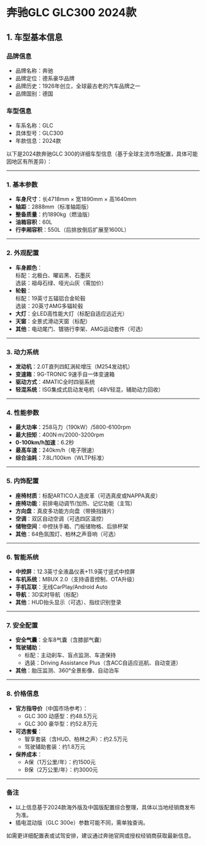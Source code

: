 
# 奔驰GLC GLC300 2024款
## 1. 车型基本信息
### 品牌信息
- 品牌名称：奔驰
- 品牌定位：德系豪华品牌
- 品牌历史：1926年创立，全球最古老的汽车品牌之一
- 品牌国别：德国

### 车型信息
- 车系名称：GLC
- 具体型号：GLC300
- 年款信息：2024款

以下是2024款奔驰GLC 300的详细车型信息（基于全球主流市场配置，具体可能因地区有所差异）：

---

### **1. 基本参数**
- **车身尺寸**：长4718mm × 宽1890mm × 高1640mm  
- **轴距**：2888mm（标准轴距版）  
- **整备质量**：约1890kg（燃油版）  
- **油箱容积**：60L  
- **行李厢容积**：550L（后排放倒后扩展至1600L）  

---

### **2. 外观配置**
- **车身颜色**：  
  标配：北极白、曜岩黑、石墨灰  
  选装：祖母石绿、哑光山灰（需加价）  
- **轮毂**：  
  标配：19英寸五辐铝合金轮毂  
  选装：20英寸AMG多辐轮毂  
- **大灯**：全LED高性能大灯（标配自适应远近光）  
- **天窗**：全景式滑动天窗（标配）  
- **其他**：电动尾门、镀铬行李架、AMG运动套件（可选）  

---

### **3. 动力系统**
- **发动机**：2.0T直列四缸涡轮增压（M254发动机）  
- **变速箱**：9G-TRONIC 9速手自一体变速箱  
- **驱动方式**：4MATIC全时四驱系统  
- **轻混系统**：ISG集成式启动发电机（48V轻混，辅助动力回收）  

---

### **4. 性能参数**
- **最大功率**：258马力（190kW）/5800-6100rpm  
- **最大扭矩**：400N·m/2000-3200rpm  
- **0-100km/h加速**：6.2秒  
- **最高车速**：240km/h（电子限速）  
- **综合油耗**：7.8L/100km（WLTP标准）  

---

### **5. 内饰配置**
- **座椅材质**：标配ARTICO人造皮革（可选真皮或NAPPA真皮）  
- **座椅功能**：前排电动调节/加热、记忆功能（主驾）  
- **方向盘**：真皮多功能方向盘（带换挡拨片）  
- **空调**：双区自动空调（可选四区温控）  
- **储物空间**：中控扶手箱、门板储物格、后排杯架  
- **其他**：64色氛围灯、柏林之声音响（可选）  

---

### **6. 智能系统**
- **中控屏**：12.3英寸全液晶仪表+11.9英寸竖式中控屏  
- **车机系统**：MBUX 2.0（支持语音控制、OTA升级）  
- **手机互联**：无线CarPlay/Android Auto  
- **导航**：3D实时导航（标配）  
- **其他**：HUD抬头显示（可选）、指纹识别登录  

---

### **7. 安全配置**
- **安全气囊**：全车8气囊（含膝部气囊）  
- **驾驶辅助**：  
  - 标配：主动刹车、盲点监测、车道保持  
  - 选装：Driving Assistance Plus（含ACC自适应巡航、自动变道）  
- **其他**：胎压监测、360°全景影像、自动泊车  

---

### **8. 价格信息**
- **官方指导价**（中国市场参考）：  
  - GLC 300 动感型：约48.5万元  
  - GLC 300 豪华型：约52.8万元  
- **可选套餐**：  
  - 智享套装（含HUD、柏林之声）：约2.5万元  
  - 驾驶辅助套装：约1.8万元  
- **保养成本**：  
  - A保（1万公里/年）：约1500元  
  - B保（2万公里/年）：约3000元  

---

### **备注**  
- 以上信息基于2024款海外版及中国版配置综合整理，具体以当地经销商发布为准。  
- 插电混动版（GLC 300e）参数可能不同，需单独查询。  

如需更详细配置表或试驾安排，建议通过奔驰官网或授权经销商获取最新信息。
